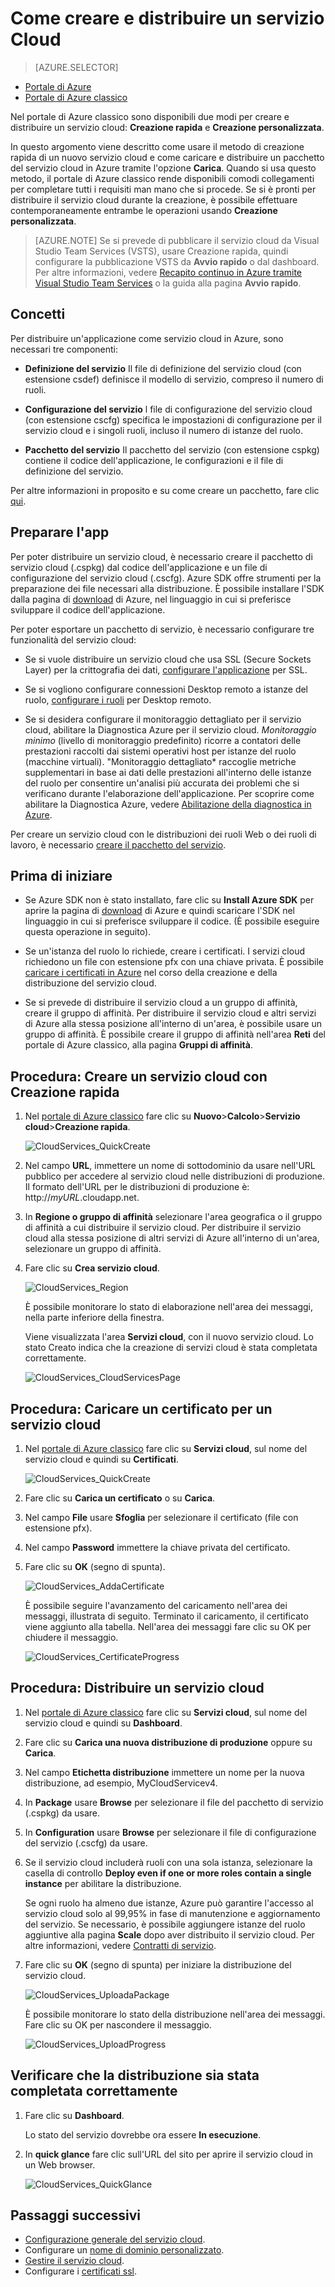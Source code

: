 <properties
	pageTitle="Come creare e distribuire un servizio Cloud | Microsoft Azure"
	description="Informazioni su come creare e distribuire un servizio cloud usando il metodo Creazione rapida in Azure."
	services="cloud-services"
	documentationCenter=""
	authors="Thraka"
	manager="timlt"
	editor=""/>

<tags
	ms.service="cloud-services"
	ms.workload="tbd"
	ms.tgt_pltfrm="na"
	ms.devlang="na"
	ms.topic="article"
	ms.date="07/05/2016"
	ms.author="adegeo"/>




# Come creare e distribuire un servizio Cloud

> [AZURE.SELECTOR]
- [Portale di Azure](cloud-services-how-to-create-deploy-portal.md)
- [Portale di Azure classico](cloud-services-how-to-create-deploy.md)

Nel portale di Azure classico sono disponibili due modi per creare e distribuire un servizio cloud: **Creazione rapida** e **Creazione personalizzata**.

In questo argomento viene descritto come usare il metodo di creazione rapida di un nuovo servizio cloud e come caricare e distribuire un pacchetto del servizio cloud in Azure tramite l'opzione **Carica**. Quando si usa questo metodo, il portale di Azure classico rende disponibili comodi collegamenti per completare tutti i requisiti man mano che si procede. Se si è pronti per distribuire il servizio cloud durante la creazione, è possibile effettuare contemporaneamente entrambe le operazioni usando **Creazione personalizzata**.

> [AZURE.NOTE] Se si prevede di pubblicare il servizio cloud da Visual Studio Team Services (VSTS), usare Creazione rapida, quindi configurare la pubblicazione VSTS da **Avvio rapido** o dal dashboard. Per altre informazioni, vedere [Recapito continuo in Azure tramite Visual Studio Team Services][TFSTutorialForCloudService] o la guida alla pagina **Avvio rapido**.

## Concetti
Per distribuire un'applicazione come servizio cloud in Azure, sono necessari tre componenti:

- **Definizione del servizio** Il file di definizione del servizio cloud (con estensione csdef) definisce il modello di servizio, compreso il numero di ruoli.

- **Configurazione del servizio** l file di configurazione del servizio cloud (con estensione cscfg) specifica le impostazioni di configurazione per il servizio cloud e i singoli ruoli, incluso il numero di istanze del ruolo.

- **Pacchetto del servizio** Il pacchetto del servizio (con estensione cspkg) contiene il codice dell'applicazione, le configurazioni e il file di definizione del servizio.
  
Per altre informazioni in proposito e su come creare un pacchetto, fare clic [qui](cloud-services-model-and-package.md).

## Preparare l'app
Per poter distribuire un servizio cloud, è necessario creare il pacchetto di servizio cloud (.cspkg) dal codice dell'applicazione e un file di configurazione del servizio cloud (.cscfg). Azure SDK offre strumenti per la preparazione dei file necessari alla distribuzione. È possibile installare l'SDK dalla pagina di [download](https://azure.microsoft.com/downloads/) di Azure, nel linguaggio in cui si preferisce sviluppare il codice dell'applicazione.

Per poter esportare un pacchetto di servizio, è necessario configurare tre funzionalità del servizio cloud:

- Se si vuole distribuire un servizio cloud che usa SSL (Secure Sockets Layer) per la crittografia dei dati, [configurare l'applicazione](cloud-services-configure-ssl-certificate.md#step-2-modify-the-service-definition-and-configuration-files) per SSL.

- Se si vogliono configurare connessioni Desktop remoto a istanze del ruolo, [configurare i ruoli](cloud-services-role-enable-remote-desktop.md) per Desktop remoto.

- Se si desidera configurare il monitoraggio dettagliato per il servizio cloud, abilitare la Diagnostica Azure per il servizio cloud. *Monitoraggio minimo* (livello di monitoraggio predefinito) ricorre a contatori delle prestazioni raccolti dai sistemi operativi host per istanze del ruolo (macchine virtuali). "Monitoraggio dettagliato* raccoglie metriche supplementari in base ai dati delle prestazioni all'interno delle istanze del ruolo per consentire un'analisi più accurata dei problemi che si verificano durante l'elaborazione dell'applicazione. Per scoprire come abilitare la Diagnostica Azure, vedere [Abilitazione della diagnostica in Azure](cloud-services-dotnet-diagnostics.md).

Per creare un servizio cloud con le distribuzioni dei ruoli Web o dei ruoli di lavoro, è necessario [creare il pacchetto del servizio](cloud-services-model-and-package.md#servicepackagecspkg).

## Prima di iniziare

- Se Azure SDK non è stato installato, fare clic su **Install Azure SDK** per aprire la pagina di [download](https://azure.microsoft.com/downloads/) di Azure e quindi scaricare l'SDK nel linguaggio in cui si preferisce sviluppare il codice. (È possibile eseguire questa operazione in seguito).

- Se un'istanza del ruolo lo richiede, creare i certificati. I servizi cloud richiedono un file con estensione pfx con una chiave privata. È possibile [caricare i certificati in Azure](cloud-services-configure-ssl-certificate.md#step-3-upload-a-certificate) nel corso della creazione e della distribuzione del servizio cloud.

- Se si prevede di distribuire il servizio cloud a un gruppo di affinità, creare il gruppo di affinità. Per distribuire il servizio cloud e altri servizi di Azure alla stessa posizione all'interno di un'area, è possibile usare un gruppo di affinità. È possibile creare il gruppo di affinità nell'area **Reti** del portale di Azure classico, alla pagina **Gruppi di affinità**.


## Procedura: Creare un servizio cloud con Creazione rapida

1. Nel [portale di Azure classico](http://manage.windowsazure.com/) fare clic su **Nuovo**>**Calcolo**>**Servizio cloud**>**Creazione rapida**.

	![CloudServices\_QuickCreate](./media/cloud-services-how-to-create-deploy/CloudServices_QuickCreate.png)

2. Nel campo **URL**, immettere un nome di sottodominio da usare nell'URL pubblico per accedere al servizio cloud nelle distribuzioni di produzione. Il formato dell'URL per le distribuzioni di produzione è: http://*myURL*.cloudapp.net.

3. In **Regione o gruppo di affinità** selezionare l'area geografica o il gruppo di affinità a cui distribuire il servizio cloud. Per distribuire il servizio cloud alla stessa posizione di altri servizi di Azure all'interno di un'area, selezionare un gruppo di affinità.

4. Fare clic su **Crea servizio cloud**.

	![CloudServices\_Region](./media/cloud-services-how-to-create-deploy/CloudServices_Regionlist.png)

	È possibile monitorare lo stato di elaborazione nell'area dei messaggi, nella parte inferiore della finestra.

	Viene visualizzata l'area **Servizi cloud**, con il nuovo servizio cloud. Lo stato Creato indica che la creazione di servizi cloud è stata completata correttamente.

	![CloudServices\_CloudServicesPage](./media/cloud-services-how-to-create-deploy/CloudServices_CloudServicesPage.png)


## Procedura: Caricare un certificato per un servizio cloud

1. Nel [portale di Azure classico](http://manage.windowsazure.com/) fare clic su **Servizi cloud**, sul nome del servizio cloud e quindi su **Certificati**.

	![CloudServices\_QuickCreate](./media/cloud-services-how-to-create-deploy/CloudServices_EmptyDashboard.png)


2. Fare clic su **Carica un certificato** o su **Carica**.

3. Nel campo **File** usare **Sfoglia** per selezionare il certificato (file con estensione pfx).

4. Nel campo **Password** immettere la chiave privata del certificato.

5. Fare clic su **OK** (segno di spunta).

	![CloudServices\_AddaCertificate](./media/cloud-services-how-to-create-deploy/CloudServices_AddaCertificate.png)

	È possibile seguire l'avanzamento del caricamento nell'area dei messaggi, illustrata di seguito. Terminato il caricamento, il certificato viene aggiunto alla tabella. Nell'area dei messaggi fare clic su OK per chiudere il messaggio.

	![CloudServices\_CertificateProgress](./media/cloud-services-how-to-create-deploy/CloudServices_CertificateProgress.png)

## Procedura: Distribuire un servizio cloud

1. Nel [portale di Azure classico](http://manage.windowsazure.com/) fare clic su **Servizi cloud**, sul nome del servizio cloud e quindi su **Dashboard**.

2. Fare clic su **Carica una nuova distribuzione di produzione** oppure su **Carica**.

3. Nel campo **Etichetta distribuzione** immettere un nome per la nuova distribuzione, ad esempio, MyCloudServicev4.

3. In **Package** usare **Browse** per selezionare il file del pacchetto di servizio (.cspkg) da usare.

4. In **Configuration** usare **Browse** per selezionare il file di configurazione del servizio (.cscfg) da usare.

5. Se il servizio cloud includerà ruoli con una sola istanza, selezionare la casella di controllo **Deploy even if one or more roles contain a single instance** per abilitare la distribuzione.

    Se ogni ruolo ha almeno due istanze, Azure può garantire l'accesso al servizio cloud solo al 99,95% in fase di manutenzione e aggiornamento del servizio. Se necessario, è possibile aggiungere istanze del ruolo aggiuntive alla pagina **Scale** dopo aver distribuito il servizio cloud. Per altre informazioni, vedere [Contratti di servizio](https://azure.microsoft.com/support/legal/sla/).

6. Fare clic su **OK** (segno di spunta) per iniziare la distribuzione del servizio cloud.

	![CloudServices\_UploadaPackage](./media/cloud-services-how-to-create-deploy/CloudServices_UploadaPackage.png)

	È possibile monitorare lo stato della distribuzione nell'area dei messaggi. Fare clic su OK per nascondere il messaggio.

	![CloudServices\_UploadProgress](./media/cloud-services-how-to-create-deploy/CloudServices_UploadProgress.png)

## Verificare che la distribuzione sia stata completata correttamente

1. Fare clic su **Dashboard**.

	Lo stato del servizio dovrebbe ora essere **In esecuzione**.

2. In **quick glance** fare clic sull'URL del sito per aprire il servizio cloud in un Web browser.

    ![CloudServices\_QuickGlance](./media/cloud-services-how-to-create-deploy/CloudServices_QuickGlance.png)


[TFSTutorialForCloudService]: http://go.microsoft.com/fwlink/?LinkID=251796
 
## Passaggi successivi

* [Configurazione generale del servizio cloud](cloud-services-how-to-configure.md).
* Configurare un [nome di dominio personalizzato](cloud-services-custom-domain-name.md).
* [Gestire il servizio cloud](cloud-services-how-to-manage.md).
* Configurare i [certificati ssl](cloud-services-configure-ssl-certificate.md).

<!---HONumber=AcomDC_0706_2016-->
